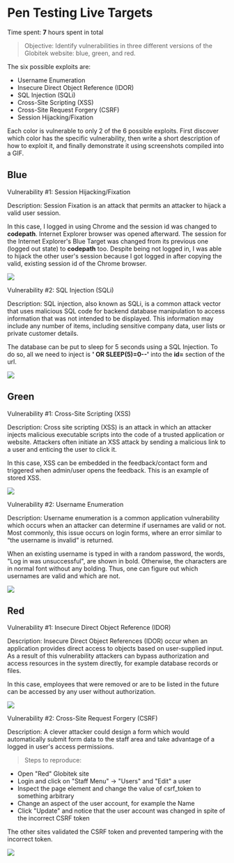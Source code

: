 # Pen Testing Live Targets

Time spent: **7** hours spent in total

> Objective: Identify vulnerabilities in three different versions of the Globitek website: blue, green, and red.

The six possible exploits are:

* Username Enumeration
* Insecure Direct Object Reference (IDOR)
* SQL Injection (SQLi)
* Cross-Site Scripting (XSS)
* Cross-Site Request Forgery (CSRF)
* Session Hijacking/Fixation

Each color is vulnerable to only 2 of the 6 possible exploits. First discover which color has the specific vulnerability, then write a short description of how to exploit it, and finally demonstrate it using screenshots compiled into a GIF.

## Blue

Vulnerability #1: Session Hijacking/Fixation

Description: Session Fixation is an attack that permits an attacker to hijack a valid user session. 

In this case, I logged in using Chrome and the session id was changed to **codepath**. Internet Explorer browser was opened afterward. The session for the Internet Explorer's Blue Target was changed from its previous one (logged out state) to **codepath** too. Despite being not logged in, I was able to hijack the other user's session because I got logged in after copying the valid, existing session id of the Chrome browser.

<img src="http://g.recordit.co/QT9IzYk3sH.gif">

Vulnerability #2: SQL Injection (SQLi)

Description: SQL injection, also known as SQLi, is a common attack vector that uses malicious SQL code for backend database manipulation to access information that was not intended to be displayed. This information may include any number of items, including sensitive company data, user lists or private customer details.

The database can be put to sleep for 5 seconds using a SQL Injection. To do so, all we need to inject is **' OR SLEEP(5)=0--'** into the **id=** section of the url. 

<img src="http://g.recordit.co/Q5u62Bv9QT.gif">


## Green

Vulnerability #1: Cross-Site Scripting (XSS)

Description: Cross site scripting (XSS) is an attack in which an attacker injects malicious executable scripts into the code of a trusted application or website. Attackers often initiate an XSS attack by sending a malicious link to a user and enticing the user to click it. 

In this case, XSS can be embedded in the feedback/contact form and triggered when admin/user opens the feedback. This is an example of stored XSS.

<img src="http://g.recordit.co/JDWtU0qIJR.gif">

Vulnerability #2: Username Enumeration

Description: Username enumeration is a common application vulnerability which occurs when an attacker can determine if usernames are valid or not. Most commonly, this issue occurs on login forms, where an error similar to “the username is invalid” is returned.

When an existing username is typed in with a random password, the words, "Log in was unsuccessful", are shown in bold. Otherwise, the characters are in normal font without any bolding. Thus, one can figure out which usernames are valid and which are not.

<img src="http://g.recordit.co/NYvawyKM8Y.gif">


## Red

Vulnerability #1: Insecure Direct Object Reference (IDOR)

Description: Insecure Direct Object References (IDOR) occur when an application provides direct access to objects based on user-supplied input. As a result of this vulnerability attackers can bypass authorization and access resources in the system directly, for example database records or files.

In this case, employees that were removed or are to be listed in the future can be accessed by any user without authorization.

<img src="http://g.recordit.co/JcCzrfQiOt.gif">

Vulnerability #2: Cross-Site Request Forgery (CSRF)

Description: A clever attacker could design a form which would automatically submit form data to the staff area and take advantage of a logged in user's access permissions.

> Steps to reproduce:
* Open "Red" Globitek site
* Login and click on "Staff Menu" -> "Users" and "Edit" a user
* Inspect the page element and change the value of csrf_token to something arbitrary
* Change an aspect of the user account, for example the Name
* Click "Update" and notice that the user account was changed in spite of the incorrect CSRF token

The other sites validated the CSRF token and prevented tampering with the incorrect token.

<img src="http://g.recordit.co/XqeTHj9wDv.gif">


